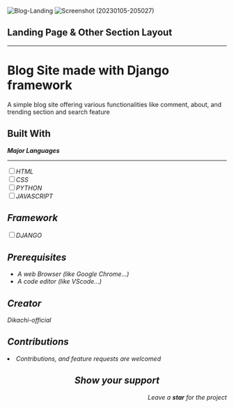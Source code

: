 ![Blog-Landing](https://user-images.githubusercontent.com/86185353/210870165-9769b69a-53e7-4d61-8d73-62010748b1cf.jpg)
![Screenshot (20230105-205027)](https://user-images.githubusercontent.com/86185353/210870336-83985732-e47a-4f3a-8a32-49d0f8f02686.jpg)
<h2>Landing Page & Other Section Layout</h2>
<hr>
<h1>Blog Site made with Django framework</h1>
<p> A simple blog site offering various functionalities like comment, about, and trending section and search feature</p>
<h2>Built With</h2>
<strong><i><p>Major Languages</p><i></strong>
<hr>
<input type="checkbox"><label for="title">HTML</label><br>
<input type="checkbox"><label for="title">CSS</label><br>
<input type="checkbox"><label for="title">PYTHON</label><br>
<input type="checkbox"><label for="title">JAVASCRIPT</label><br>
<h2>Framework</h2>
<input type="checkbox"><label for="title">DJANGO</label><br>
<h2>Prerequisites</h2>
<ul>
<li> A web Browser (like Google Chrome...)</li>
<li> A code editor (like VScode...)</li>
</ul>
<h2>Creator</h2>
<p><i class="ri-account-circle-fill"></i>Dikachi-official</p>
<h2>Contributions</h2>
<li>Contributions, and feature requests are welcomed</li>
<h2 align="center">Show your support</h2>
<p align="right">Leave a <strong><i>star</i></strong> for the project</p> 
